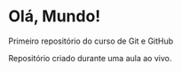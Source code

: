 # Olá, Mundo!
 Primeiro repositório do curso de Git e GitHub

Repositório criado durante uma aula ao vivo.